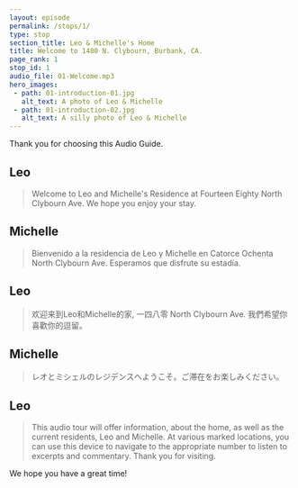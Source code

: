```yaml
---
layout: episode
permalink: /stops/1/
type: stop
section_title: Leo & Michelle's Home
title: Welcome to 1480 N. Clybourn, Burbank, CA.
page_rank: 1
stop_id: 1
audio_file: 01-Welcome.mp3
hero_images:
 - path: 01-introduction-01.jpg
   alt_text: A photo of Leo & Michelle
 - path: 01-introduction-02.jpg
   alt_text: A silly photo of Leo & Michelle
---
```


Thank you for choosing this Audio Guide.

## Leo
>Welcome to Leo and Michelle's Residence at Fourteen Eighty North Clybourn Ave. We hope you enjoy your stay.

## Michelle
>Bienvenido a la residencia de Leo y Michelle en Catorce Ochenta North Clybourn Ave. Esperamos que disfrute su estadía.

## Leo
>欢迎来到Leo和Michelle的家, 一四八零 North Clybourn Ave. 我們希望你喜歡你的逗留。

## Michelle
>レオとミシェルのレジデンスへようこそ。ご滞在をお楽しみください。

## Leo
>This audio tour will offer information, about the home, as well as the current residents, Leo and Michelle. At various marked locations, you can use this device to navigate to the appropriate number to listen to excerpts and commentary. Thank you for visiting.

We hope you have a great time!
